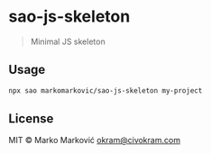 # sao-js-skeleton

> Minimal JS skeleton

## Usage

```bash
npx sao markomarkovic/sao-js-skeleton my-project
```

## License

MIT &copy; Marko Marković <okram@civokram.com>
